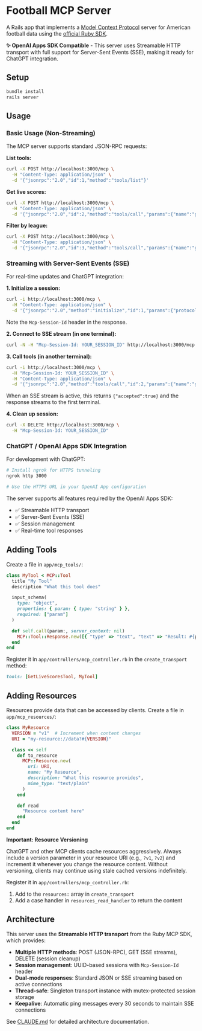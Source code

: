 # Football MCP Server

A Rails app that implements a [Model Context Protocol](https://modelcontextprotocol.io/) server for American football data using the [official Ruby SDK](https://github.com/modelcontextprotocol/ruby-sdk).

**✨ OpenAI Apps SDK Compatible** - This server uses Streamable HTTP transport with full support for Server-Sent Events (SSE), making it ready for ChatGPT integration.

## Setup

```bash
bundle install
rails server
```

## Usage

### Basic Usage (Non-Streaming)

The MCP server supports standard JSON-RPC requests:

**List tools:**
```bash
curl -X POST http://localhost:3000/mcp \
  -H "Content-Type: application/json" \
  -d '{"jsonrpc":"2.0","id":1,"method":"tools/list"}'
```

**Get live scores:**
```bash
curl -X POST http://localhost:3000/mcp \
  -H "Content-Type: application/json" \
  -d '{"jsonrpc":"2.0","id":2,"method":"tools/call","params":{"name":"get_live_scores_tool","arguments":{}}}'
```

**Filter by league:**
```bash
curl -X POST http://localhost:3000/mcp \
  -H "Content-Type: application/json" \
  -d '{"jsonrpc":"2.0","id":3,"method":"tools/call","params":{"name":"get_live_scores_tool","arguments":{"league":"Pro League"}}}'
```

### Streaming with Server-Sent Events (SSE)

For real-time updates and ChatGPT integration:

**1. Initialize a session:**
```bash
curl -i http://localhost:3000/mcp \
  -H "Content-Type: application/json" \
  -d '{"jsonrpc":"2.0","method":"initialize","id":1,"params":{"protocolVersion":"2024-11-05","capabilities":{},"clientInfo":{"name":"test","version":"1.0"}}}'
```

Note the `Mcp-Session-Id` header in the response.

**2. Connect to SSE stream (in one terminal):**
```bash
curl -N -H "Mcp-Session-Id: YOUR_SESSION_ID" http://localhost:3000/mcp
```

**3. Call tools (in another terminal):**
```bash
curl -i http://localhost:3000/mcp \
  -H "Mcp-Session-Id: YOUR_SESSION_ID" \
  -H "Content-Type: application/json" \
  -d '{"jsonrpc":"2.0","method":"tools/call","id":2,"params":{"name":"get_live_scores_tool","arguments":{}}}'
```

When an SSE stream is active, this returns `{"accepted":true}` and the response streams to the first terminal.

**4. Clean up session:**
```bash
curl -X DELETE http://localhost:3000/mcp \
  -H "Mcp-Session-Id: YOUR_SESSION_ID"
```

### ChatGPT / OpenAI Apps SDK Integration

For development with ChatGPT:

```bash
# Install ngrok for HTTPS tunneling
ngrok http 3000

# Use the HTTPS URL in your OpenAI App configuration
```

The server supports all features required by the OpenAI Apps SDK:
- ✅ Streamable HTTP transport
- ✅ Server-Sent Events (SSE)
- ✅ Session management
- ✅ Real-time tool responses

## Adding Tools

Create a file in `app/mcp_tools/`:

```ruby
class MyTool < MCP::Tool
  title "My Tool"
  description "What this tool does"

  input_schema(
    type: "object",
    properties: { param: { type: "string" } },
    required: ["param"]
  )

  def self.call(param:, server_context: nil)
    MCP::Tool::Response.new([{ "type" => "text", "text" => "Result: #{param}" }])
  end
end
```

Register it in `app/controllers/mcp_controller.rb` in the `create_transport` method:
```ruby
tools: [GetLiveScoresTool, MyTool]
```

## Adding Resources

Resources provide data that can be accessed by clients. Create a file in `app/mcp_resources/`:

```ruby
class MyResource
  VERSION = "v1"  # Increment when content changes
  URI = "my-resource://data?#{VERSION}"

  class << self
    def to_resource
      MCP::Resource.new(
        uri: URI,
        name: "My Resource",
        description: "What this resource provides",
        mime_type: "text/plain"
      )
    end

    def read
      "Resource content here"
    end
  end
end
```

**Important: Resource Versioning**

ChatGPT and other MCP clients cache resources aggressively. Always include a version parameter in your resource URI (e.g., `?v1`, `?v2`) and increment it whenever you change the resource content. Without versioning, clients may continue using stale cached versions indefinitely.

Register it in `app/controllers/mcp_controller.rb`:
1. Add to the `resources:` array in `create_transport`
2. Add a case handler in `resources_read_handler` to return the content

## Architecture

This server uses the **Streamable HTTP transport** from the Ruby MCP SDK, which provides:

- **Multiple HTTP methods**: POST (JSON-RPC), GET (SSE streams), DELETE (session cleanup)
- **Session management**: UUID-based sessions with `Mcp-Session-Id` header
- **Dual-mode responses**: Standard JSON or SSE streaming based on active connections
- **Thread-safe**: Singleton transport instance with mutex-protected session storage
- **Keepalive**: Automatic ping messages every 30 seconds to maintain SSE connections

See [CLAUDE.md](CLAUDE.md) for detailed architecture documentation.
